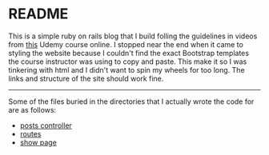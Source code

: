 # README

This is a simple ruby on rails blog that I build folling the guidelines in videos from [this](https://www.udemy.com/ruby-on-rails-tutorial-for-complete-beginners/learn/v4/) Udemy course online. I stopped near the end when it came to styling the website because I couldn't find the exact Bootstrap templates the course instructor was using to copy and paste. This make it so I was tinkering with html and I didn't want to spin my wheels for too long. The links and structure of the site should work fine.

---

Some of the files buried in the directories that I actually wrote the code for are as follows:

* [posts controller](https://github.com/taylorandrews/ruby_on_rails_blog/blob/master/app/controllers/posts_controller.rb)
* [routes](https://github.com/taylorandrews/ruby_on_rails_blog/blob/master/config/routes.rb)
* [show page](https://github.com/taylorandrews/ruby_on_rails_blog/blob/master/app/views/posts/show.html.erb)
